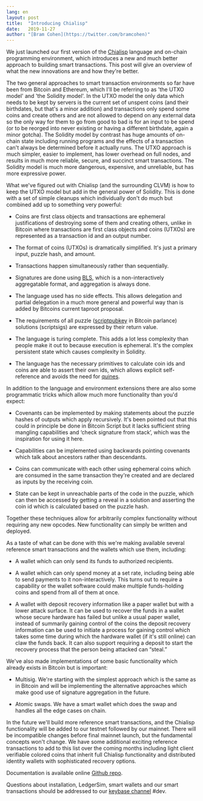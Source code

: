 ```yaml
---
lang: en
layout: post
title:  "Introducing Chialisp"
date:   2019-11-27
author: "[Bram Cohen](https://twitter.com/bramcohen)"
---
```


We just launched our first version of the [Chialisp](https://chialisp.com/) language and on-chain programming environment, which introduces a new and much better approach to building smart transactions. This post will give an overview of what the new innovations are and how they're better.

The two general approaches to smart transaction environments so far have been from Bitcoin and Ethereum, which I'll be referring to as 'the UTXO model' and 'the Solidity model'. In the UTXO model the only data which needs to be kept by servers is the current set of unspent coins (and their birthdates, but that's a minor addition) and transactions only spend some coins and create others and are not allowed to depend on any external data so the only way for them to go from good to bad is for an input to be spend (or to be reorged into never existing or having a different birthdate, again a minor gotcha). The Solidity model by contrast has huge amounts of on-chain state including running programs and the effects of a transaction can't always be determined before it actually runs. The UTXO approach is much simpler, easier to implement, has lower overhead on full nodes, and results in much more reliable, secure, and succinct smart transactions. The Solidity model is much more dangerous, expensive, and unreliable, but has more expressive power.

What we've figured out with Chialisp (and the surrounding CLVM) is how to keep the UTXO model but add in the general power of Solidity. This is done with a set of simple cleanups which individually don't do much but combined add up to something very powerful:

* Coins are first class objects and transactions are ephemeral justifications of destroying some of them and creating others, unlike in Bitcoin where transactions are first class objects and coins (UTXOs) are represented as a transaction id and an output number.

* The format of coins (UTXOs) is dramatically simplified. It's just a primary input, puzzle hash, and amount.

* Transactions happen simultaneously rather than sequentially.

* Signatures are done using [BLS](https://en.wikipedia.org/wiki/Boneh%E2%80%93Lynn%E2%80%93Shacham), which is a non-interactively aggregatable format, and aggregation is always done.

* The language used has no side effects. This allows delegation and partial delegation in a much more general and powerful way than is added by Bitcoins current taproot proposal.

* The requirements of all puzzle ([scriptpubkey](https://bitcoin.org/en/glossary/pubkey-script) in Bitcoin parlance) solutions (scriptsigs) are expressed by their return value.

* The language is turing complete. This adds a lot less complexity than people make it out to because execution is ephemeral. It's the complex persistent state which causes complexity in Solidity.

* The language has the necessary primitives to calculate coin ids and coins are able to assert their own ids, which allows explicit self-reference and avoids the need for [quines](https://en.wikipedia.org/wiki/Quine_(computing)).

In addition to the language and environment extensions there are also some programmatic tricks which allow much more functionality than you'd expect:

* Covenants can be implemented by making statements about the puzzle hashes of outputs which apply recursively. It's been pointed out that this could in principle be done in Bitcoin Script but it lacks sufficient string mangling capabilities and ‘check signature from stack’, which was the inspiration for using it here.

* Capabilities can be implemented using backwards pointing covenants which talk about ancestors rather than descendants.

* Coins can communicate with each other using ephemeral coins which are consumed in the same transaction they're created and are declared as inputs by the receiving coin.

* State can be kept in unreachable parts of the code in the puzzle, which can then be accessed by getting a reveal in a solution and asserting the coin id which is calculated based on the puzzle hash.

Together these techniques allow for arbitrarily complex functionality without requiring any new opcodes. New functionality can simply be written and deployed.

As a taste of what can be done with this we're making available several reference smart transactions and the wallets which use them, including:

* A wallet which can only send its funds to authorized recipients.

* A wallet which can only spend money at a set rate, including being able to send payments to it non-interactively. This turns out to require a capability or the wallet software could make multiple funds-holding coins and spend from all of them at once.

* A wallet with deposit recovery information like a paper wallet but with a lower attack surface. It can be used to recover the funds in a wallet whose secure hardware has failed but unlike a usual paper wallet, instead of summarily gaining control of the coins the deposit recovery information can be used to initiate a process for gaining control which takes some time during which the hardware wallet (if it's still online) can claw the funds back. It can also support requiring a deposit to start the recovery process that the person being attacked can “steal.”

We've also made implementations of some basic functionality which already exists in Bitcoin but is important:

* Multisig. We're starting with the simplest approach which is the same as in Bitcoin and will be implementing the alternative approaches which make good use of signature aggregation in the future.

* Atomic swaps. We have a smart wallet which does the swap and handles all the edge cases on chain.

In the future we'll build more reference smart transactions, and the Chialisp functionality will be added to our testnet followed by our mainnet. There will be incompatible changes before final mainnet launch, but the fundamental concepts won't change. We have some additional exciting reference transactions to add to this list over the coming months including light client verifiable colored coins that inherit full Chialisp functionality and distributed identity wallets with sophisticated recovery options.

Documentation is available online [Github repo](https://chialisp.com/).

Questions about installation, LedgerSim, smart wallets and our smart transactions should be addressed to our [keybase channel](https://keybase.io/team/chia_network.public) #dev.
